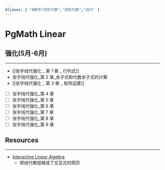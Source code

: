```yaml
---
Aliases: [ "#数学/线性代数","线性代数","线代" ]
---
```

# PgMath Linear

## 强化(5月-6月)
---
- [[张宇线代强化 _ 第 1 章 _ 行列式]]
- 张宇线代强化_第 2 章_余子式和代数余子式的计算
- [[张宇线代强化 _ 第 3 章 _ 矩阵运算]]
- [ ] 张宇线代强化_第 4 章
- [ ] 张宇线代强化_第 5 章
- [ ] 张宇线代强化_第 6 章
- [ ] 张宇线代强化_第 7 章
- [ ] 张宇线代强化_第 8 章
- [ ] 张宇线代强化_第 9 章

## Resources
---
- [Interactive Linear Algebra](https://textbooks.math.gatech.edu/ila/index.html)
	- 把线代教程做成了交互式的网页